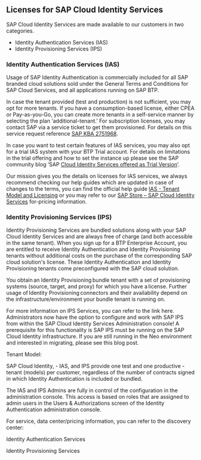 ## Licenses for SAP Cloud Identity Services 

SAP Cloud Identity Services are made available to our customers in two categories. 

- Identity Authentication Services (IAS) 
- Identity Provisioning Services (IPS) 

### Identity Authentication Services (IAS)  

Usage of SAP Identity Authentication is commercially included for all SAP branded cloud solutions sold under the General Terms and Conditions for SAP Cloud Services, and all applications running on SAP BTP. 

In case the tenant provided (test and production) is not sufficient, you may opt for more tenants. If you have a consumption-based license, either CPEA or Pay-as-you-Go, you can create more tenants in a self-service manner by selecting the plan ‘additional-tenant.’ For subscription licenses, you may contact SAP via a service ticket to get them provisioned. For details on this service request reference [SAP KBA 2751968](https://me.sap.com/notes/0002751968). 

In case you want to test certain features of IAS services, you may also opt for a trial IAS system with your BTP Trial account. For details on limitations in the trial offering and how to set the instance up please see the SAP community blog ‘SAP [Cloud Identity Services offered as Trial Version](https://blogs.sap.com/2023/04/13/sap-cloud-identity-services-offered-as-trial-version/#:~:text=SAP%20offers%20different%20Trial%20and,certain%20limits%20and%20time%20constraints.)’.  

Our mission gives you the details on licenses for IAS services, we always recommend checking our help guides which are updated in case of changes to the terms, you can find the official help guide [IAS - Tenant Model and Licensing](https://help.sap.com/docs/IDENTITY_AUTHENTICATION/6d6d63354d1242d185ab4830fc04feb1/93160ebd2dcb40e98aadcbb9a970f2b9.html#loio93160ebd2dcb40e98aadcbb9a970f2b9__licensing_section) or you may refer to our [SAP Store – SAP Cloud Identity Services](https://www.sapstore.com/solutions/80226/SAP-Cloud-Identity-Services?countryCode=IN) for-pricing information.  

### Identity Provisioning Services (IPS) 

Identity Provisioning Services are bundled solutions along with your SAP Cloud Identity Services and are always free of charge (and both accessible in the same tenant). When you sign up for a BTP Enterprise Account, you are entitled to receive Identity Authentication and Identity Provisioning tenants without additional costs on the purchase of the corresponding SAP cloud solution's license. These Identity Authentication and Identity Provisioning tenants come preconfigured with the SAP cloud solution. 

You obtain an Identity Provisioning bundle tenant with a set of provisioning systems (source, target, and proxy) for which you have a license. Further usage of Identity Provisioning connectors and their availability depend on the infrastructure/environment your bundle tenant is running on.  

For more information on IPS Services, you can refer to the link here. Administrators now have the option to configure and work with SAP IPS from within the SAP Cloud Identity Services Administration console! A prerequisite for this functionality is SAP IPS must be running on the SAP Cloud Identity infrastructure. If you are still running in the Neo environment and interested in migrating, please see this blog post.  

 

Tenant Model: 

SAP Cloud Identity, - IAS, and IPS provide one test and one productive - tenant (models) per customer, regardless of the number of contracts signed in which Identity Authentication is included or bundled.  

The IAS and IPS Admins are fully in control of the configuration in the administration console. This access is based on roles that are assigned to admin users in the Users & Authorizations screen of the Identity Authentication administration console. 

 

For service, data center/pricing information, you can refer to the discovery center: 

Identity Authentication Services 

Identity Provisioning Services 
